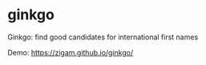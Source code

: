 # ginkgo
Ginkgo: find good candidates for international first names

Demo: https://zigam.github.io/ginkgo/
